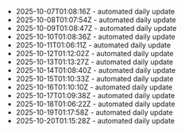 - 2025-10-07T01:08:16Z - automated daily update
- 2025-10-08T01:07:54Z - automated daily update
- 2025-10-09T01:08:47Z - automated daily update
- 2025-10-10T01:08:36Z - automated daily update
- 2025-10-11T01:06:11Z - automated daily update
- 2025-10-12T01:12:02Z - automated daily update
- 2025-10-13T01:13:27Z - automated daily update
- 2025-10-14T01:08:40Z - automated daily update
- 2025-10-15T01:10:33Z - automated daily update
- 2025-10-16T01:10:10Z - automated daily update
- 2025-10-17T01:09:38Z - automated daily update
- 2025-10-18T01:06:22Z - automated daily update
- 2025-10-19T01:17:58Z - automated daily update
- 2025-10-20T01:15:28Z - automated daily update
